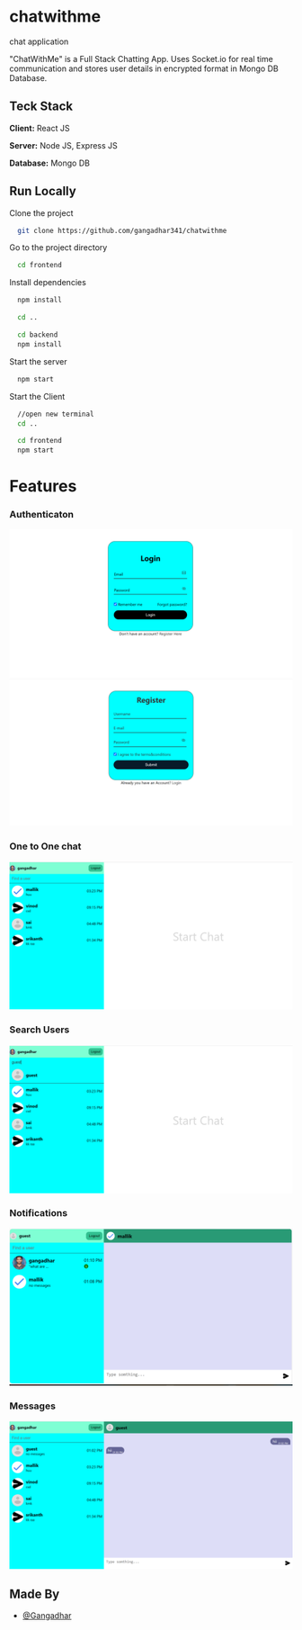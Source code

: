 # chatwithme
chat application

"ChatWithMe" is a Full Stack Chatting App. Uses Socket.io for real time communication and stores user details in encrypted format in Mongo DB Database.

## Teck Stack
**Client:** React JS

**Server:** Node JS, Express JS

**Database:** Mongo DB

## Run Locally

Clone the project

```bash
  git clone https://github.com/gangadhar341/chatwithme
```
Go to the project directory

```bash
  cd frontend
```

Install dependencies

```bash
  npm install
```
```bash
  cd ..
```
```bash
  cd backend
  npm install
```
Start the server

```bash
  npm start
```
Start the Client

```bash
  //open new terminal
  cd ..
```
```bash
  cd frontend
  npm start
```
# Features
### Authenticaton
![login](https://github.com/gangadhar341/chatwithme/raw/main/screenshots/login.png)
![register](https://github.com/gangadhar341/chatwithme/raw/main/screenshots/register.png)
### One to One chat
![home](https://github.com/gangadhar341/chatwithme/raw/main/screenshots/homePage.png)
### Search Users
![search](https://github.com/gangadhar341/chatwithme/raw/main/screenshots/search.png)
### Notifications
![noti](https://github.com/gangadhar341/chatwithme/raw/main/screenshots/notifications.png)
### Messages
![messages](https://github.com/gangadhar341/chatwithme/raw/main/screenshots/messages.png)

## Made By
- [@Gangadhar](https://github.com/gangadhar341)
